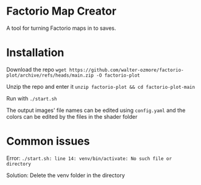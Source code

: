 # Factorio Map Creator
A tool for turning Factorio maps in to saves.

# Installation
Download the repo `wget https://github.com/walter-ozmore/factorio-plot/archive/refs/heads/main.zip -O factorio-plot`

Unzip the repo and enter it `unzip factorio-plot && cd factorio-plot-main`

Run with `./start.sh`



The output images' file names can be edited using `config.yaml` and the colors can be edited by the files in the shader folder

# Common issues

Error: `./start.sh: line 14: venv/bin/activate: No such file or directory`

Solution: Delete the venv folder in the directory